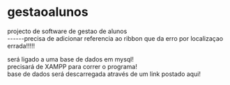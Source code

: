 # gestaoalunos
projecto de software de gestao de alunos
<br>
------precisa de adicionar referencia ao ribbon que da erro por localizaçao errada!!!!!
<br>

será ligado a uma base de dados em mysql!
<br>
precisará de XAMPP para correr o programa!
<br>
base de dados será descarregada através de um link postado aqui!
